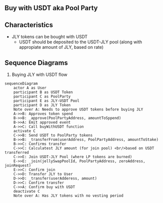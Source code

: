 ## Buy with USDT aka Pool Party
## Characteristics

- JLY tokens can be bought with USDT 
    - USDT should be deposited to the USDT-JLY pool (along with appropiate amount of JLY, based on rate)


## Sequence Diagrams

1. Buying JLY with USDT flow

```mermaid
sequenceDiagram
    actor A as User
    participant B as USDT Token
    participant C as PoolParty
    participant E as JLY-USDT Pool
    participant D as JLY Token
    Note over A: Needs to approve USDT tokens before buying JLY
    A->>B: Approves token spend
    B->>B: _approve(PoolPartyAddress, amountToSppend)
    B->>A: Emit approved event 
    A->>C: Call buyWithUSDT function
    activate C
    C->>B: Send USDT to PoolParty tokens
    B->>B: _transferFrom(userAddress, PoolPartyAddress, amountToStake)
    B->>C: Confirms transfer
    C->>C: Calculatest JLY amount (for join pool) <br/>based on USDT transferred
    C->>E: Join USDT-JLY Pool (where LP tokens are burned)
    E->>E: _join(jellySwapPoolId, PoolPartyAddress, zeroAddress, joinRequest)
    E->>C: Confirm join
    C->>D: Transfer JLY to User
    D->>D: _transfer(userAdderess, amount)
    D->>C: Confirm transfer
    C->>A: Confirm buy with USDT
    deactivate C
    Note over A: Has JLY tokens with no vesting period
```
